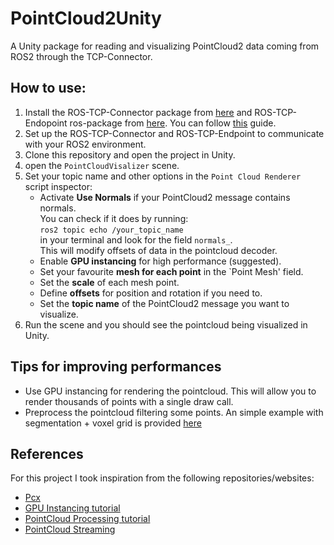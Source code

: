 # PointCloud2Unity
A Unity package for reading and visualizing PointCloud2 data coming from ROS2 through the TCP-Connector.

## How to use:
1. Install the ROS-TCP-Connector package from [here](https://github.com/Unity-Technologies/ROS-TCP-Connector) and ROS-TCP-Endopoint ros-package from [here](https://github.com/Unity-Technologies/ROS-TCP-Endpoint). You can follow [this](https://github.com/Unity-Technologies/Unity-Robotics-Hub/blob/main/tutorials/quick_setup.md) guide.
2. Set up the ROS-TCP-Connector and ROS-TCP-Endpoint to communicate with your ROS2 environment.
3. Clone this repository and open the project in Unity.
4. open the `PointCloudVisalizer` scene.  
5. Set your topic name and other options in the `Point Cloud Renderer` script inspector:  
    - Activate <b>Use Normals</b> if your PointCloud2 message contains normals.  
    You can check if it does by running:  
        ```ros2 topic echo /your_topic_name```   
        in your terminal and look for the field `normals_`.  
     This will modify offsets of data in the pointcloud decoder.  
    - Enable <b>GPU instancing</b> for high performance (suggested).  
    - Set your favourite  <b>mesh for each point</b> in the `Point Mesh' field.  
    - Set the <b>scale</b> of each mesh point.
    - Define <b>offsets</b> for position and rotation if you need to.
    - Set the <b>topic name</b> of the PointCloud2 message you want to visualize.
6. Run the scene and you should see the pointcloud being visualized in Unity.

## Tips for improving performances
- Use GPU instancing for rendering the pointcloud. This will allow you to render thousands of points with a single draw call.
- Preprocess the pointcloud filtering some points. An simple example with segmentation + voxel grid is provided [here](git@github.com:Hydran00/PC2-Filter-ROS2.git) 


## References
For this project I took inspiration from the following repositories/websites:  
- [Pcx](https://github.com/keijiro/Pcx)
- [GPU Instancing tutorial](https://toqoz.fyi/thousands-of-meshes.html)
- [PointCloud Processing tutorial](https://sketchfab.com/blogs/community/tutorial-processing-point-cloud-data-unity/)
- [PointCloud Streaming](https://github.com/inmo-jang/unity_assets/tree/master/PointCloudStreaming)
